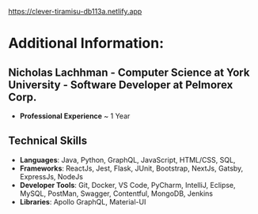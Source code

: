 https://clever-tiramisu-db113a.netlify.app

# Additional Information:
## Nicholas Lachhman - Computer Science at York University - Software Developer at Pelmorex Corp.
- **Professional Experience** ~ 1 Year

## Technical Skills
- **Languages**: Java, Python, GraphQL, JavaScript, HTML/CSS, SQL,
- **Frameworks**: ReactJs, Jest, Flask, JUnit, Bootstrap, NextJs, Gatsby, ExpressJs, NodeJs
- **Developer Tools**: Git, Docker, VS Code, PyCharm, IntelliJ, Eclipse, MySQL, PostMan, Swagger, Contentful, MongoDB, Jenkins
- **Libraries**: Apollo GraphQL, Material-UI